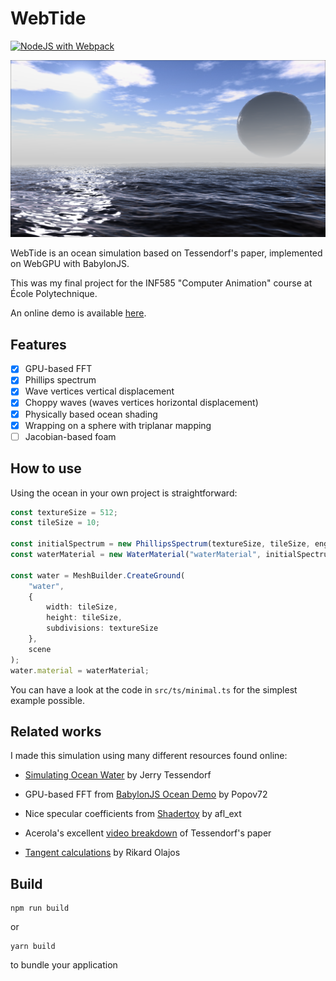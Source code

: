 # WebTide

[![NodeJS with Webpack](https://github.com/BarthPaleologue/babylonjs-template/actions/workflows/webpack.yml/badge.svg)](https://github.com/BarthPaleologue/babylonjs-template/actions/workflows/webpack.yml)

![img.png](cover.png)

WebTide is an ocean simulation based on Tessendorf's paper, implemented on WebGPU with BabylonJS.

This was my final project for the INF585 "Computer Animation" course at École Polytechnique.

An online demo is available [here](https://barthpaleologue.github.io/WebTide/).

## Features

- [x] GPU-based FFT
- [x] Phillips spectrum
- [x] Wave vertices vertical displacement
- [x] Choppy waves (waves vertices horizontal displacement)
- [x] Physically based ocean shading
- [x] Wrapping on a sphere with triplanar mapping
- [ ] Jacobian-based foam

## How to use

Using the ocean in your own project is straightforward:

```ts
const textureSize = 512;
const tileSize = 10;

const initialSpectrum = new PhillipsSpectrum(textureSize, tileSize, engine);
const waterMaterial = new WaterMaterial("waterMaterial", initialSpectrum, scene);

const water = MeshBuilder.CreateGround(
    "water",
    {
        width: tileSize,
        height: tileSize,
        subdivisions: textureSize
    },
    scene
);
water.material = waterMaterial;
```

You can have a look at the code in `src/ts/minimal.ts` for the simplest example possible.

## Related works

I made this simulation using many different resources found online:

- [Simulating Ocean Water](https://people.computing.clemson.edu/~jtessen/reports/papers_files/coursenotes2004.pdf) by Jerry Tessendorf

- GPU-based FFT from [BabylonJS Ocean Demo](https://github.com/Popov72/OceanDemo) by Popov72

- Nice specular coefficients from [Shadertoy](https://www.shadertoy.com/view/MdXyzX) by afl_ext

- Acerola's excellent [video breakdown](https://www.youtube.com/watch?v=yPfagLeUa7k) of Tessendorf's paper

- [Tangent calculations](https://fileadmin.cs.lth.se/cs/Education/EDAF80/seminars/2022/sem_4.pdf) by Rikard Olajos

## Build

```
npm run build
```

or

```
yarn build
```

to bundle your application
